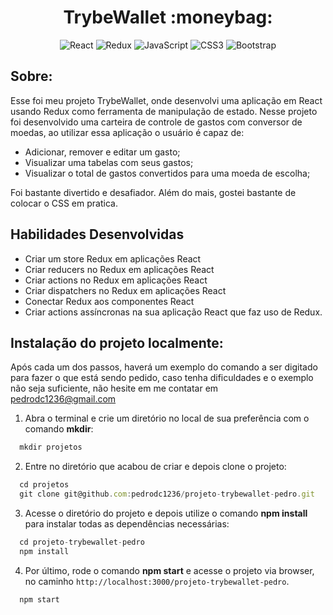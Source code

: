 <h1 align="center"> TrybeWallet :moneybag:</h1>

 <div align="center">
 
 ![React](https://img.shields.io/badge/react-%2320232a.svg?style=for-the-badge&logo=react&logoColor=%2361DAFB)
 ![Redux](https://img.shields.io/badge/redux-%23593d88.svg?style=for-the-badge&logo=redux&logoColor=white)
 ![JavaScript](https://img.shields.io/badge/javascript-%23323330.svg?style=for-the-badge&logo=javascript&logoColor=%23F7DF1E)
 ![CSS3](https://img.shields.io/badge/css3-%231572B6.svg?style=for-the-badge&logo=css3&logoColor=white)
 ![Bootstrap](https://img.shields.io/badge/bootstrap-%23563D7C.svg?style=for-the-badge&logo=bootstrap&logoColor=white)
 
</div>

<h2 align="left"> Sobre: </h2>

Esse foi meu projeto TrybeWallet, onde desenvolvi uma aplicação em React usando Redux como ferramenta de manipulação de estado. Nesse projeto foi desenvolvido uma carteira de controle de gastos com conversor de moedas, ao utilizar essa aplicação o usuário é capaz de:

 - Adicionar, remover e editar um gasto;
 - Visualizar uma tabelas com seus gastos;
 - Visualizar o total de gastos convertidos para uma moeda de escolha;
 
Foi bastante divertido e desafiador. Além do mais, gostei bastante de colocar o CSS em pratica.

## Habilidades Desenvolvidas

 - Criar um store Redux em aplicações React
 - Criar reducers no Redux em aplicações React
 - Criar actions no Redux em aplicações React
 - Criar dispatchers no Redux em aplicações React
 - Conectar Redux aos componentes React
 - Criar actions assíncronas na sua aplicação React que faz uso de Redux.

## Instalação do projeto localmente:
 
Após cada um dos passos, haverá um exemplo do comando a ser digitado para fazer o que está sendo pedido, caso tenha dificuldades e o exemplo não seja suficiente, não hesite em me contatar em pedrodc1236@gmail.com

1. Abra o terminal e crie um diretório no local de sua preferência com o comando **mkdir**:
```javascript
  mkdir projetos
```

2. Entre no diretório que acabou de criar e depois clone o projeto:
```javascript
  cd projetos
  git clone git@github.com:pedrodc1236/projeto-trybewallet-pedro.git
```

3. Acesse o diretório do projeto e depois utilize o comando **npm install** para instalar todas as dependências necessárias:
```javascript
  cd projeto-trybewallet-pedro
  npm install
```

4. Por último, rode o comando **npm start** e acesse o projeto via browser, no caminho `http://localhost:3000/projeto-trybewallet-pedro`.

```javascript
  npm start
```
